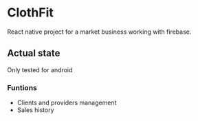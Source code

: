 # ClothFit

React native project for a market business working with firebase.

## Actual state 

Only tested for android

### Funtions
- Clients and providers management
- Sales history